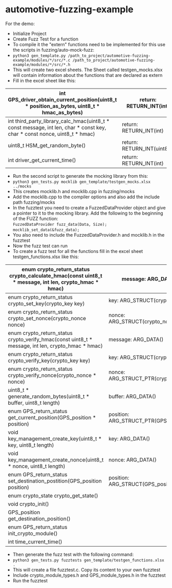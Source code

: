 # automotive-fuzzing-example
For the demo:
- Initialize Project
- Create Fuzz Test for a function
- To compile it the "extern" functions need to be implemented for this use the scripts in fuzzing/auto-mock-fuzz:
- ```python3 gen_template.py /path_to_project/automotive-fuzzing-example/modules/*/src/*.c /path_to_project/automotive-fuzzing-example/modules/*/src/*.h```
- This will create two excel sheets. The Sheet called testgen_mocks.xlsx will contain information about the functions that are declared as extern
- Fill in the excel sheet like this:

| int GPS_driver_obtain_current_position(uint8_t * position_as_bytes, uint8_t * hmac_as_bytes)                              | return: RETURN_INT(int)     | position_as_bytes: WRITE_BYTES(12) | hmac_as_bytes: WRITE_BYTES(64) |                        |                       |
|---------------------------------------------------------------------------------------------------------------------------|-----------------------------|------------------------------------|--------------------------------|------------------------|-----------------------|
| int third_party_library_calc_hmac(uint8_t * const message, int len, char * const key, char * const nonce, uint8_t * hmac) | return: RETURN_INT(int)     | message: WRITE_BYTES(len)          | key: WRITE_BYTES(64)           | nonce: WRITE_BYTES(64) | hmac: WRITE_BYTES(64) |
| uint8_t HSM_get_random_byte()                                                                                             | return: RETURN_INT(uint8_t) |                                    |                                |                        |                       |
| int driver_get_current_time()                                                                                             | return: RETURN_INT(int)     |                                    |                                |                        |                       |
- Run the second script to generate the mocking library from this: 
- ```python3 gen_tests.py mocklib gen_template/testgen_mocks.xlsx ../mocks```
- This creates mocklib.h and mocklib.cpp in fuzzing/mocks
- Add the mocklib.cpp to the compiler options and also add the include path fuzzing/mocks
- In the fuzztest you need to create a FuzzedDataProvider object and give a pointer to it to the mocking library. Add the following to the beginning of the FUZZ function:  
```FuzzedDataProvider fuzz_data(Data, Size);```  
```mocklib_set_data(&fuzz_data);```
- You also need to include the FuzzedDataProvider.h and mocklib.h in the fuzztest
- Now the fuzz test can run
- To create a fuzz test for all the functions fill in the excel sheet testgen_functions.xlsx like this:  

| enum crypto_return_status crypto_calculate_hmac(const uint8_t * message, int len, crypto_hmac * hmac) | message: ARG_DATA()                    | len: ARG_SIZE()    | hmac: ARG_STRUCT_PTR(crypto_hmac) |   |
|-------------------------------------------------------------------------------------------------------|----------------------------------------|--------------------|-----------------------------------|---|
| enum crypto_return_status crypto_set_key(crypto_key key)                                              | key: ARG_STRUCT(crypto_key)            |                    |                                   |   |
| enum crypto_return_status crypto_set_nonce(crypto_nonce nonce)                                        | nonce: ARG_STRUCT(crypto_nonce)        |                    |                                   |   |
| enum crypto_return_status crypto_verify_hmac(const uint8_t * message, int len, crypto_hmac * hmac)    | message: ARG_DATA()                    | len: ARG_SIZE()    | hmac: ARG_STRUCT_PTR(crypto_hmac) |   |
| enum crypto_return_status crypto_verify_key(crypto_key key)                                           | key: ARG_STRUCT(crypto_key)            |                    |                                   |   |
| enum crypto_return_status crypto_verify_nonce(crypto_nonce * nonce)                                   | nonce: ARG_STRUCT_PTR(crypto_nonce)    |                    |                                   |   |
| uint8_t * generate_random_bytes(uint8_t * buffer, uint8_t length)                                     | buffer: ARG_DATA()                     | length: ARG_SIZE() |                                   |   |
| enum GPS_return_status get_current_position(GPS_position * position)                                  | position: ARG_STRUCT_PTR(GPS_position) |                    |                                   |   |
| void key_management_create_key(uint8_t * key, uint8_t length)                                         | key: ARG_DATA()                        | length: ARG_SIZE() |                                   |   |
| void key_management_create_nonce(uint8_t * nonce, uint8_t length)                                     | nonce: ARG_DATA()                      | length: ARG_SIZE() |                                   |   |
| enum GPS_return_status set_destination_postition(GPS_position position)                               | position: ARG_STRUCT(GPS_position)     |                    |                                   |   |
| enum crypto_state crypto_get_state()                                                                  |                                        |                    |                                   |   |
| void crypto_init()                                                                                    |                                        |                    |                                   |   |
| GPS_position get_destination_position()                                                               |                                        |                    |                                   |   |
| enum GPS_return_status init_crypto_module()                                                           |                                        |                    |                                   |   |
| int time_current_time()                                                                               |                                        |                    |                                   |   |
- Then generate the fuzz test with the following command:
- ```python3 gen_tests.py fuzztests gen_template/testgen_functions.xlsx .```  
- This will create a file fuzztest.c. Copy its content to your own fuzztest
- Include crypto_module_types.h and GPS_module_types.h in the fuzztest
- Run the fuzztest



